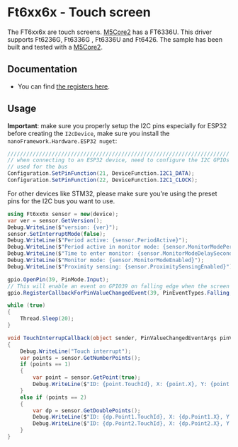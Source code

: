 # Ft6xx6x - Touch screen

The FT6xx6x are touch screens. [M5Core2](https://github.com/nanoframework/nanoFramework.M5Stack) has a FT6336U. This driver supports Ft6236G, Ft6336G , Ft6336U and Ft6426. The sample has been built and tested with a [M5Core2](https://github.com/nanoframework/nanoFramework.M5Stack).

## Documentation

- You can find [the registers here](https://m5stack.oss-cn-shenzhen.aliyuncs.com/resource/docs/datasheet/core/Ft6336GU_Firmware%20%E5%A4%96%E9%83%A8%E5%AF%84%E5%AD%98%E5%99%A8_20151112-%20EN.xlsx).

## Usage

**Important**: make sure you properly setup the I2C pins especially for ESP32 before creating the `I2cDevice`, make sure you install the `nanoFramework.Hardware.ESP32 nuget`:

```csharp
//////////////////////////////////////////////////////////////////////
// when connecting to an ESP32 device, need to configure the I2C GPIOs
// used for the bus
Configuration.SetPinFunction(21, DeviceFunction.I2C1_DATA);
Configuration.SetPinFunction(22, DeviceFunction.I2C1_CLOCK);
```

For other devices like STM32, please make sure you're using the preset pins for the I2C bus you want to use.

```csharp
using Ft6xx6x sensor = new(device);
var ver = sensor.GetVersion();
Debug.WriteLine($"version: {ver}");
sensor.SetInterruptMode(false);
Debug.WriteLine($"Period active: {sensor.PeriodActive}");
Debug.WriteLine($"Period active in monitor mode: {sensor.MonitorModePeriodActive}");
Debug.WriteLine($"Time to enter monitor: {sensor.MonitorModeDelaySeconds} seconds");
Debug.WriteLine($"Monitor mode: {sensor.MonitorModeEnabled}");
Debug.WriteLine($"Proximity sensing: {sensor.ProximitySensingEnabled}");

gpio.OpenPin(39, PinMode.Input);
// This will enable an event on GPIO39 on falling edge when the screen if touched
gpio.RegisterCallbackForPinValueChangedEvent(39, PinEventTypes.Falling, TouchInterrupCallback);

while (true)
{
    Thread.Sleep(20);
}

void TouchInterrupCallback(object sender, PinValueChangedEventArgs pinValueChangedEventArgs)
{
    Debug.WriteLine("Touch interrupt");
    var points = sensor.GetNumberPoints();
    if (points == 1)
    {
        var point = sensor.GetPoint(true);
        Debug.WriteLine($"ID: {point.TouchId}, X: {point.X}, Y: {point.Y}, Weight: {point.Weigth}, Misc: {point.Miscelaneous}");
    }
    else if (points == 2)
    {
        var dp = sensor.GetDoublePoints();
        Debug.WriteLine($"ID: {dp.Point1.TouchId}, X: {dp.Point1.X}, Y: {dp.Point1.Y}, Weight: {dp.Point1.Weigth}, Misc: {dp.Point1.Miscelaneous}");
        Debug.WriteLine($"ID: {dp.Point2.TouchId}, X: {dp.Point2.X}, Y: {dp.Point2.Y}, Weight: {dp.Point2.Weigth}, Misc: {dp.Point2.Miscelaneous}");
    }
}
```

